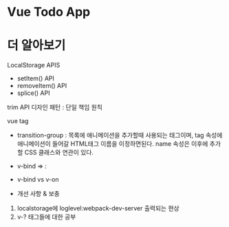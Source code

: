 # Vue Todo App

# 더 알아보기

LocalStorage APIS

- setItem() API
- removeItem() API
- splice() API

trim API
디자인 패턴 : 단일 책임 원칙

vue tag

- transition-group : 목록에 애니메이션을 추가할때 사용되는 태그이며, tag 속성에 애니메이션이 들어갈 HTML태그 이름을 이정하면된다. name 속성은 이후에 추가할 CSS 클래스와 연관이 있다.

- v-bind => :
- v-bind vs v-on

- 개선 사항 & 보충

1. localstorage에 loglevel:webpack-dev-server 출력되는 현상
2. v-? 태그들에 대한 공부
